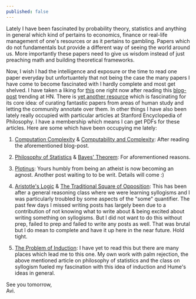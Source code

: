 ```yaml
---
published: false
---
```

Lately I have been fascinated by probability theory, statistics and anything in general which kind of pertains to economics, finance or real-life management of one's resources or as it pertains to gambling. Papers which do not fundamentals but provide a different way of seeing the world around us. More importantly these papers need to give us wisdom instead of just preaching math and building theoretical frameworks. 

Now, I wish I had the intelligence and exposure or the time to read one paper everyday but unfortuantely that not being the case the many papers I have come to become fascinated with I hardly complete and most get shelved. I have taken a liking for [this](https://people.csail.mit.edu/costis/simplified.pdf "The Complexity of Computing Nash Equilibrium") one right now after reading this [blog-post](https://ristret.com/s/qk8wpt/philosophy_computational_complexity "The Philosophy Of Computation Complexity at Ristret") trending at HN. There is [yet another resource](http://fermatslibrary.com/ "Fermat's Library") which is fascinating for its core idea: of curating fantastic papers from areas of human study and letting the community annotate over them. In other things I have also been lately really occupied with particular articles at Stanford Encyclopedia of Philosophy. I have a membership which means I can get PDFs for these articles. Here are some which have been occupying me lately:

1. [Computation Complexity](https://plato.stanford.edu/entries/computational-complexity/ "Computation Complexity SEP entry") & [Computability and Complexity](https://plato.stanford.edu/entries/computability/ "Computability and Complexity SEP entry"): After reading the aforementioned blog-post.

2. [Philosophy of Statistics](https://plato.stanford.edu/entries/statistics/ "Philosophy of Statistics SEP entry") & [Bayes' Theorem](https://plato.stanford.edu/entries/bayes-theorem/ "Bayes' Theorem SEP entry"): For aforementioned reasons.

3. [Plotinus](https://plato.stanford.edu/entries/plotinus/ "Plotinus SEP entry"): Yours humbly from being an atheist is now becoming an agnost. Another post waiting to to be writ. Details will come :)

4. [Aristotle's Logic](https://plato.stanford.edu/entries/aristotle-logic/ "Aristotle's Logic SEP entry") & [The Traditional Square of Opposition](https://plato.stanford.edu/entries/square/ "The Traditional Square of Opposition SEP entry"): This has been after a general reasoning class where we were learning syllogisms and I was particularly troubled by some aspects of the "some" quantifier. The past few days I missed writing posts has largely been due to a contribution of not knowing what to write about & being excited about writing something on syllogisms. But I did not want to do this without prep, failed to prep and failed to write any posts as well. That was brutal but I do mean to complete and have it up here in the near future. Hold tight.

5. [The Problem of Induction](https://plato.stanford.edu/entries/induction-problem/ "The Problem of Induction SEP entry"): I have yet to read this but there are many places which lead me to this one. My own work with palm rejection, the above mentioned article on philosophy of statistics and the class on syllogism fueled my fascination with this idea of induction and Hume's ideas in general.

See you tomorrow,  
Avi.
